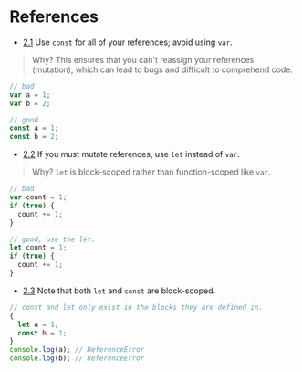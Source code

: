 ---
---

# References

- [2.1](#2.1) <a name='2.1'></a> Use `const` for all of your references; avoid using `var`.

> Why? This ensures that you can't reassign your references (mutation), which can lead to bugs and difficult to comprehend code.

```javascript
// bad
var a = 1;
var b = 2;

// good
const a = 1;
const b = 2;
```


- [2.2](#2.2) <a name='2.2'></a> If you must mutate references, use `let` instead of `var`.

> Why? `let` is block-scoped rather than function-scoped like `var`.

```javascript
// bad
var count = 1;
if (true) {
  count += 1;
}

// good, use the let.
let count = 1;
if (true) {
  count += 1;
}
```


- [2.3](#2.3) <a name='2.3'></a> Note that both `let` and `const` are block-scoped.

```javascript
// const and let only exist in the blocks they are defined in.
{
  let a = 1;
  const b = 1;
}
console.log(a); // ReferenceError
console.log(b); // ReferenceError
```
